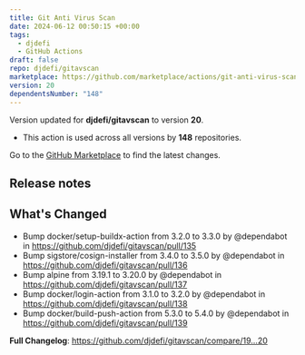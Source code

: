 ```yaml
---
title: Git Anti Virus Scan
date: 2024-06-12 00:50:15 +00:00
tags:
  - djdefi
  - GitHub Actions
draft: false
repo: djdefi/gitavscan
marketplace: https://github.com/marketplace/actions/git-anti-virus-scan
version: 20
dependentsNumber: "148"
---
```



Version updated for **djdefi/gitavscan** to version **20**.
- This action is used across all versions by **148** repositories.

Go to the [GitHub Marketplace](https://github.com/marketplace/actions/git-anti-virus-scan) to find the latest changes.

## Release notes

## What's Changed
* Bump docker/setup-buildx-action from 3.2.0 to 3.3.0 by @dependabot in https://github.com/djdefi/gitavscan/pull/135
* Bump sigstore/cosign-installer from 3.4.0 to 3.5.0 by @dependabot in https://github.com/djdefi/gitavscan/pull/136
* Bump alpine from 3.19.1 to 3.20.0 by @dependabot in https://github.com/djdefi/gitavscan/pull/137
* Bump docker/login-action from 3.1.0 to 3.2.0 by @dependabot in https://github.com/djdefi/gitavscan/pull/138
* Bump docker/build-push-action from 5.3.0 to 5.4.0 by @dependabot in https://github.com/djdefi/gitavscan/pull/139


**Full Changelog**: https://github.com/djdefi/gitavscan/compare/19...20
